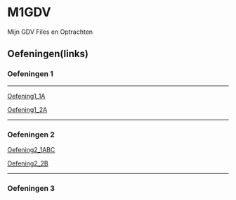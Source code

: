 # M1GDV

Mijn GDV Files en Optrachten

## Oefeningen(links)

### Oefeningen 1

---

[Oefening1_1A](https://github.com/Niklasikos/M1GDV/blob/main/Oefeningen_1_1%261_2/Oefeningen_1_1/Oefening1_1A_PrimitiveBuildingChallenge.md)

[Oefening1_2A](https://github.com/Niklasikos/M1GDV/blob/main/Oefeningen_1_1%261_2/Oefeningen_1_2/Oefening1_2A_PersonalGamingProfileGenerator.md)

---

### Oefeningen 2

[Oefening2_1ABC](https://github.com/Niklasikos/M1GDV/blob/main/Oefeningen_2_1%262_2/Oefeningen_2_1/Oefening2_1ABC_ScriptmatigeBeweging.md)

[Oefening2_2B](https://github.com/Niklasikos/M1GDV/blob/main/Oefeningen_2_1%262_2/Oefeningen_2_2/Oefening2_2B.md)

---

### Oefeningen 3